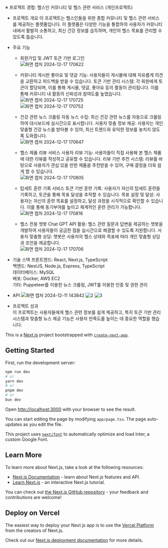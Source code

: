 ※ 프로젝트 경험: 헬스인 커뮤니티 및 헬스 관련 서비스 (개인프로젝트)
- 프로젝트 개요
  이 프로젝트는 헬스인들을 위한 종합 커뮤니티 및 헬스 관련 서비스를 제공하는 플랫폼입니다. 이 플랫폼은 다양한 기능을 통합하여 사용자가 커뮤니티 내에서 활발히 소통하고, 최신 건강 정보를 습득하며, 개인의 헬스 목표를
  관리할 수 있도록 돕습니다.

- 주요 기능
  - 회원가입 및 JWT 토큰 기반 로그인<br>
    ![화면 캡처 2024-12-17 170622](https://github.com/user-attachments/assets/e8e9b3bf-48bc-4d22-8720-a02ce232363d)
    
  - 커뮤니티 게시판
    좋아요 및 댓글 기능: 사용자들이 게시물에 대해 자유롭게 의견을 교환하고 피드백을 받을 수 있습니다.
    토큰 기반 관리 시스템: 각 회원에게 토큰이 할당되며, 이를 통해 게시물, 댓글, 좋아요 등의 활동이 관리됩니다. 이를 통해 커뮤니티 내 활동의 신뢰성과 참여도를 높였습니다.<br>
    ![화면 캡처 2024-12-17 170725](https://github.com/user-attachments/assets/8c995798-8613-476a-b821-b6ef14eea4ed)<br>
    ![화면 캡처 2024-12-17 170752](https://github.com/user-attachments/assets/1b10dbd0-a444-4c61-8ba9-a412e815c166)

  - 건강 관련 뉴스 크롤링
    자동 뉴스 수집: 최신 건강 관련 뉴스를 자동으로 크롤링하여 대시보드에 실시간으로 표시합니다.
    사용자 맞춤 정보 제공: 사용자는 개인 맞춤형 건강 뉴스를 받아볼 수 있어, 최신 트렌드와 유익한 정보를 놓치지 않도록 도와줍니다.<br>
    ![화면 캡처 2024-12-17 170647](https://github.com/user-attachments/assets/e7152346-f33c-4e69-8612-f25ee6715932)

  - 헬스 제품 리뷰 서비스
    사용자 리뷰 기능: 사용자들이 직접 사용해 본 헬스 제품에 대한 리뷰를 작성하고 공유할 수 있습니다.
    리뷰 기반 추천 시스템: 리뷰를 바탕으로 사용자가 관심 있을 만한 제품을 추천받을 수 있어, 구매 결정을 더욱 쉽게 할 수 있습니다.<br>
    ![화면 캡처 2024-12-17 170805](https://github.com/user-attachments/assets/ee7f3b15-1c31-4579-a152-c3482fb2fa71)

  - 탑세트 훈련 기록 서비스
    토큰 기반 훈련 기록: 사용자가 자신의 탑세트 훈련을 기록하고, 토큰을 통해 목표 달성을 추적할 수 있습니다.
    목표 설정 및 달성: 사용자는 자신의 훈련 목표를 설정하고, 달성 과정을 시각적으로 확인할 수 있습니다. 이를 통해 동기부여를 높이고 체계적인 훈련 관리가 가능합니다.<br>
    ![화면 캡처 2024-12-17 170816](https://github.com/user-attachments/assets/6289bc3e-a42e-4786-a31b-c7d082b2f127)

  - 헬스 전용 챗봇
    Chat GPT API 활용: 헬스 관련 질문과 답변을 제공하는 챗봇을 개발하여 사용자들이 궁금한 점을 실시간으로 해결할 수 있도록 지원합니다.
    사용자 맞춤형 상담: 챗봇은 사용자의 헬스 상태와 목표에 따라 개인 맞춤형 상담과 조언을 제공합니다.<br>
    ![화면 캡처 2024-12-17 170706](https://github.com/user-attachments/assets/79c1be27-ca68-4f93-85da-920e339db0eb)

- 기술 스택
  프론트엔드: React, Next.js, TypeScript<br>
  백엔드: NestJS, Node.js, Express, TypeScript<br>
  데이터베이스: MySQL<br>
  배포: Docker, AWS EC2<br>
  기타: Puppeteer를 이용한 뉴스 크롤링, JWT를 이용한 인증 및 권한 관리<br>
 - API
   ![화면 캡처 2024-12-11 143842](https://github.com/user-attachments/assets/90a10ec5-f9fb-4b3d-9538-e7bf64b974ea)
   ![2](https://github.com/user-attachments/assets/f0364dca-5cc8-4b19-b73c-301a23cc9f46)
   ![3](https://github.com/user-attachments/assets/af76a0df-010a-4477-b2f7-5145a532d7d7)


   

 - 프로젝트 성과<br>
   이 프로젝트는 사용자들에게 헬스 관련 정보를 쉽게 제공하고, 특히 토큰 기반 관리 시스템과 맞춤형 뉴스 제공 기능은 사용자 만족도를 높이는 데 중요한 역할을 했습니다.




This is a [Next.js](https://nextjs.org/) project bootstrapped with [`create-next-app`](https://github.com/vercel/next.js/tree/canary/packages/create-next-app).

## Getting Started

First, run the development server:

```bash
npm run dev
# or
yarn dev
# or
pnpm dev
# or
bun dev
```

Open [http://localhost:3000](http://localhost:3000) with your browser to see the result.

You can start editing the page by modifying `app/page.tsx`. The page auto-updates as you edit the file.

This project uses [`next/font`](https://nextjs.org/docs/basic-features/font-optimization) to automatically optimize and load Inter, a custom Google Font.

## Learn More

To learn more about Next.js, take a look at the following resources:

- [Next.js Documentation](https://nextjs.org/docs) - learn about Next.js features and API.
- [Learn Next.js](https://nextjs.org/learn) - an interactive Next.js tutorial.

You can check out [the Next.js GitHub repository](https://github.com/vercel/next.js/) - your feedback and contributions are welcome!

## Deploy on Vercel

The easiest way to deploy your Next.js app is to use the [Vercel Platform](https://vercel.com/new?utm_medium=default-template&filter=next.js&utm_source=create-next-app&utm_campaign=create-next-app-readme) from the creators of Next.js.

Check out our [Next.js deployment documentation](https://nextjs.org/docs/deployment) for more details.
